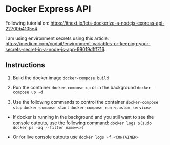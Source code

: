 # Docker Express API
Following tutorial on: https://itnext.io/lets-dockerize-a-nodejs-express-api-22700b4105e4.

I am using environment secrets using this article: https://medium.com/codait/environment-variables-or-keeping-your-secrets-secret-in-a-node-js-app-99019dfff716.

## Instructions

1. Build the docker image
`docker-compose build`

2. Run the container
`docker-compose up` or in the background `docker-compose up -d`

3. Use the following commands to control the container
`docker-compose stop`
`docker-compose start`
`docker-compose run <custom service>`

* If docker is running in the background and you 
still want to see the console outputs, use the
following command: 
`docker logs $(sudo docker ps -aq --filter name=<>)`

* Or for live console outputs use
`docker logs -f <CONTAINER>`